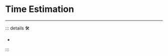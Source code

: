 
# <anima>Time Estimation</anima>

---

<!-- =================================================== -->
<!-- =================================================== -->
<!-- =================================================== -->
<!-- =================================================== -->
<!-- =================================================== -->
::: details 🛠

-

:::
